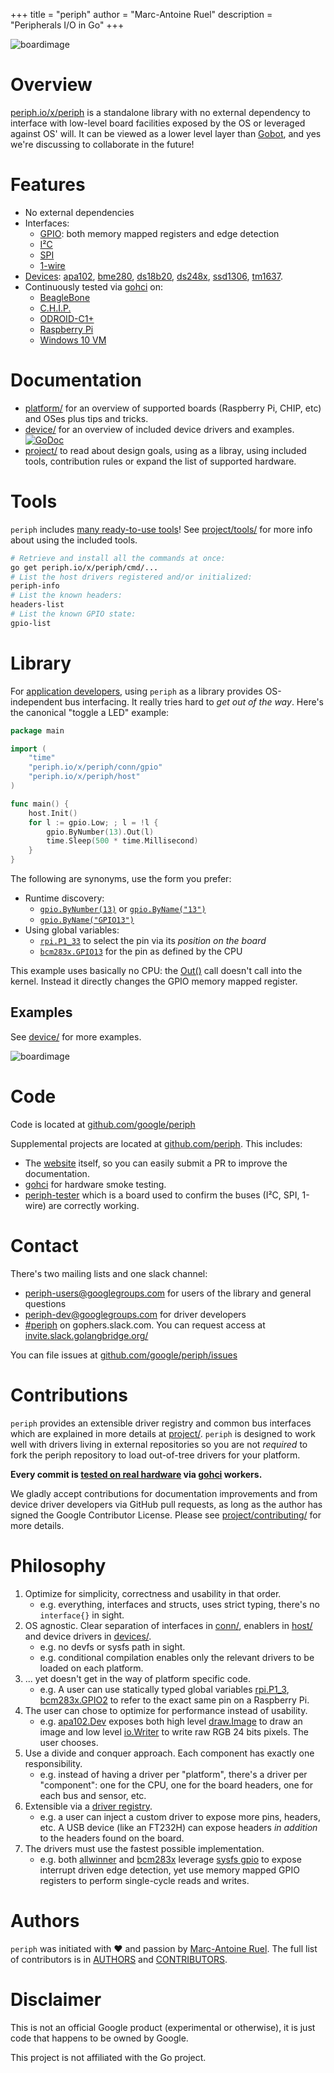 +++
title = "periph"
author = "Marc-Antoine Ruel"
description = "Peripherals I/O in Go"
+++

![boardimage](https://raw.githubusercontent.com/periph/website/master/site/static/img/periph-mascot-280.png)

# Overview

[periph.io/x/periph](https://periph.io/x/periph) is a standalone library with no
external dependency to interface with low-level board facilities exposed by the
OS or leveraged against OS' will. It can be viewed as a lower level layer than
[Gobot](https://gobot.io), and yes we're discussing to collaborate in the
future!


# Features

- No external dependencies
- Interfaces:
  - [GPIO](https://periph.io/x/periph/conn/gpio): both memory mapped
  registers and edge detection
  - [I²C](https://periph.io/x/periph/conn/i2c)
  - [SPI](https://periph.io/x/periph/conn/spi)
  - [1-wire](https://periph.io/x/periph/conn/onewire)
- [Devices](/device/): [apa102](https://periph.io/x/periph/devices/apa102),
  [bme280](https://periph.io/x/periph/devices/bme280),
  [ds18b20](https://periph.io/x/periph/devices/ds18b20),
  [ds248x](https://periph.io/x/periph/devices/ds248x),
  [ssd1306](https://periph.io/x/periph/devices/ssd1306),
  [tm1637](https://periph.io/x/periph/devices/tm1637).
- Continuously tested via [gohci](https://github.com/periph/gohci) on:
  - [BeagleBone](/platform/#beaglebone)
  - [C.H.I.P.](/platform/#chip)
  - [ODROID-C1+](/platform/#odroid-c1)
  - [Raspberry Pi](/platform/#raspberrypi)
  - [Windows 10 VM](/platform/#windows)


# Documentation

- [platform/](/platform/) for an overview of supported boards (Raspberry Pi,
  CHIP, etc) and OSes plus tips and tricks.
- [device/](/device/) for an overview of included device drivers and examples.
  [![GoDoc](https://godoc.org/periph.io/x/periph?status.svg)](https://periph.io/x/periph)
- [project/](/project/) to read about design goals, using as a libray, using
  included tools, contribution rules or expand the list of supported hardware.


# Tools

`periph` includes [many ready-to-use
tools](https://github.com/google/periph/tree/master/cmd/)! See [project/tools/](/project/tools/)
for more info about using the included tools.

```bash
# Retrieve and install all the commands at once:
go get periph.io/x/periph/cmd/...
# List the host drivers registered and/or initialized:
periph-info
# List the known headers:
headers-list
# List the known GPIO state:
gpio-list
```


# Library

For [application developers](/project/library/), using `periph` as a library
provides OS-independent bus interfacing. It really tries hard to _get out of the
way_.  Here's the canonical "toggle a LED" example:


~~~go
package main

import (
    "time"
    "periph.io/x/periph/conn/gpio"
    "periph.io/x/periph/host"
)

func main() {
    host.Init()
    for l := gpio.Low; ; l = !l {
        gpio.ByNumber(13).Out(l)
        time.Sleep(500 * time.Millisecond)
    }
}
~~~

The following are synonyms, use the form you prefer:

- Runtime discovery:
  - [`gpio.ByNumber(13)`](https://periph.io/x/periph/conn/gpio#ByNumber) or
    [`gpio.ByName("13")`](https://periph.io/x/periph/conn/gpio#ByName)
  - [`gpio.ByName("GPIO13")`](https://periph.io/x/periph/conn/gpio#ByName)
- Using global variables:
  - [`rpi.P1_33`](https://periph.io/x/periph/host/rpi#P1_33) to
    select the pin via its _position on the board_
  - [`bcm283x.GPIO13`](https://periph.io/x/periph/host/bcm283x#GPIO13) for the
    pin as defined by the CPU

This example uses basically no CPU: the
[Out()](https://godoc.org/periph.io/x/periph/conn/gpio#PinOut) call doesn't call
into the kernel. Instead it directly changes the GPIO memory mapped register.


## Examples

See [device/](/device/) for more examples.

![boardimage](https://raw.githubusercontent.com/periph/website/master/site/static/img/lab-280.jpg)


# Code

Code is located at [github.com/google/periph](https://github.com/google/periph)

Supplemental projects are located at
[github.com/periph](https://github.com/periph). This includes:

- The [website](https://github.com/periph/website) itself, so you can easily
  submit a PR to improve the documentation.
- [gohci](https://github.com/periph/gohci) for hardware smoke testing.
- [periph-tester](https://github.com/periph/periph-tester) which is a board used
  to confirm the buses (I²C, SPI, 1-wire) are correctly working.


# Contact

There's two mailing lists and one slack channel:

- [periph-users@googlegroups.com](https://groups.google.com/forum/#!forum/periph-users)
  for users of the library and general questions
- [periph-dev@googlegroups.com](https://groups.google.com/forum/#!forum/periph-dev)
  for driver developers
- [#periph](https://gophers.slack.com/messages/periph/) on gophers.slack.com.
  You can request access at
  [invite.slack.golangbridge.org/](https://invite.slack.golangbridge.org/)

You can file issues at
[github.com/google/periph/issues](https://github.com/google/periph/issues)


# Contributions

`periph` provides an extensible driver registry and common bus interfaces which
are explained in more details at [project/](/project/). `periph` is designed to
work well with drivers living in external repositories so you are not _required_
to fork the periph repository to load out-of-tree drivers for your platform.

**Every commit is [tested on real hardware](/project/contributing/#testing)
via [gohci](https://github.com/periph/gohci) workers.**

We gladly accept contributions for documentation improvements and from device
driver developers via GitHub pull requests, as long as the author has signed the
Google Contributor License. Please see
[project/contributing/](/project/contributing/) for more details.


# Philosophy

1. Optimize for simplicity, correctness and usability in that order.
   - e.g. everything, interfaces and structs, uses strict typing, there's no
     `interface{}` in sight.
2. OS agnostic. Clear separation of interfaces in
   [conn/](https://periph.io/x/periph/conn),
   enablers in [host/](https://periph.io/x/periph/host) and device
   drivers in [devices/](https://periph.io/x/periph/devices).
   - e.g. no devfs or sysfs path in sight.
   - e.g. conditional compilation enables only the relevant drivers to be loaded
     on each platform.
3. ... yet doesn't get in the way of platform specific code.
   - e.g. A user can use statically typed global variables
     [rpi.P1_3](https://periph.io/x/periph/host/rpi#P1_3),
     [bcm283x.GPIO2](https://periph.io/x/periph/host/bcm283x#GPIO2)
     to refer to the exact same pin on a Raspberry Pi.
3. The user can chose to optimize for performance instead of usability.
   - e.g.
     [apa102.Dev](https://periph.io/x/periph/devices/apa102#Dev)
     exposes both high level
     [draw.Image](https://golang.org/pkg/image/draw/#Image) to draw an image and
     low level [io.Writer](https://golang.org/pkg/io/#Writer) to write raw RGB
     24 bits pixels. The user chooses.
4. Use a divide and conquer approach. Each component has exactly one
   responsibility.
   - e.g. instead of having a driver per "platform", there's a driver per
     "component": one for the CPU, one for the board headers, one for each
     bus and sensor, etc.
5. Extensible via a [driver
   registry](https://periph.io/x/periph#Register).
   - e.g. a user can inject a custom driver to expose more pins, headers, etc.
     A USB device (like an FT232H) can expose headers _in addition_ to the
     headers found on the board.
6. The drivers must use the fastest possible implementation.
   - e.g. both [allwinner](https://periph.io/x/periph/host/allwinner) and
     [bcm283x](https://periph.io/x/periph/host/bcm283x) leverage [sysfs
     gpio](https://periph.io/x/periph/host/sysfs#Pin) to expose interrupt driven
     edge detection, yet use memory mapped GPIO registers to perform
     single-cycle reads and writes.


# Authors

`periph` was initiated with ❤️️ and passion by [Marc-Antoine
Ruel](https://github.com/maruel).  The full list of contributors is in
[AUTHORS](https://github.com/google/periph/blob/master/AUTHORS) and
[CONTRIBUTORS](https://github.com/google/periph/blob/master/CONTRIBUTORS).


# Disclaimer

This is not an official Google product (experimental or otherwise), it
is just code that happens to be owned by Google.

This project is not affiliated with the Go project.
